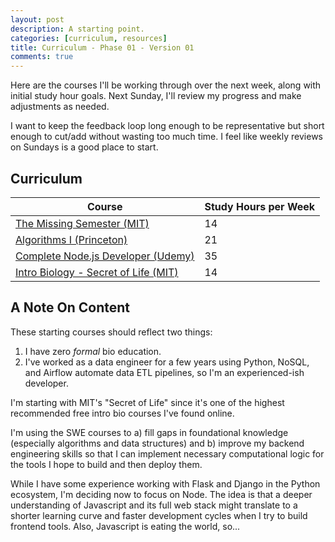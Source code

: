 ```yaml
---
layout: post
description: A starting point.
categories: [curriculum, resources]
title: Curriculum - Phase 01 - Version 01
comments: true
---
```

Here are the courses I'll be working through over the next week, along with initial study hour goals. Next Sunday, I'll review my progress and make adjustments as needed. 

I want to keep the feedback loop long enough to be representative but short enough to cut/add without wasting too much time. I feel like weekly reviews on Sundays is a good place to start. 

## Curriculum

| Course | Study Hours per Week |
| --------------------------------------------------------------------------------------------------------------- | ---- |
| [The Missing Semester (MIT)](https://missing.csail.mit.edu/)                                                    |  14  |
| [Algorithms I (Princeton)](https://www.coursera.org/learn/algorithms-part1)                                     |  21  |
| [Complete Node.js Developer (Udemy)](https://www.udemy.com/course/the-complete-nodejs-developer-course-2/)      |  35  |
| [Intro Biology - Secret of Life (MIT)](https://www.edx.org/course/introduction-to-biology-the-secret-of-life-3) |  14  |

## A Note On Content

These starting courses should reflect two things: 

1. I have zero *formal* bio education. 
2. I've worked as a data engineer for a few years using Python, NoSQL, and Airflow automate data ETL pipelines, so I'm an experienced-ish developer.

I'm starting with MIT's "Secret of Life" since it's one of the highest recommended free intro bio courses I've found online. 

I'm using the SWE courses to a) fill gaps in foundational knowledge (especially algorithms and data structures) and b) improve my backend engineering skills so that I can implement necessary computational logic for the tools I hope to build and then deploy them. 

While I have some experience working with Flask and Django in the Python ecosystem, I'm deciding now to focus on Node. The idea is that a deeper understanding of Javascript and its full web stack might translate to a shorter learning curve and faster development cycles when I try to build frontend tools. Also, Javascript is eating the world, so...
